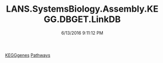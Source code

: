 ﻿---
title: LANS.SystemsBiology.Assembly.KEGG.DBGET.LinkDB
date: 6/13/2016 9:11:12 PM
---

[KEGGgenes](T-LANS.SystemsBiology.Assembly.KEGG.DBGET.LinkDB.KEGGgenes.html)
[Pathways](T-LANS.SystemsBiology.Assembly.KEGG.DBGET.LinkDB.Pathways.html)
